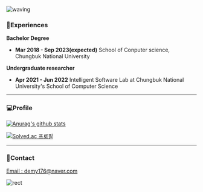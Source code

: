 
![waving](https://capsule-render.vercel.app/api?type=waving&height=200&text=SeongMok%20Lee&fontColor=FFFFFF&animation=twinkling&fontAlign=50&fontAlignY=40&color=0:BCE3FD,100:C091F6&section=header)

### 🌱Experiences

**Bachelor Degree**
- **Mar 2018 - Sep 2023(expected)** School of Conputer science, Chungbuk National University</br>

**Undergraduate researcher**
- **Apr 2021 - Jun 2022** Intelligent Software Lab at Chungbuk National University's School of Computer Science


---

### 💻Profile
<!-- 깃헙 스탯 -->
[![Anurag's github stats](https://github-readme-stats.vercel.app/api?username=CocoIsCat)](https://github.com/anuraghazra/github-readme-stats)

<!-- 백준 스탯 -->
[![Solved.ac 프로필](http://mazassumnida.wtf/api/v2/generate_badge?boj=demy176)](https://solved.ac/profile/demy176)

<!-- 언어 스탯
[![Top Langs](https://github-readme-stats.vercel.app/api/top-langs/?username=CocoIsCat&layout=compact)](https://github.com/anuraghazra/github-readme-stats)
-->

---
### 📮Contact
[Email : demy176@naver.com](demy176@naver.com)


<!--
**CocoIsCat/CocoIsCat** is a ✨ _special_ ✨ repository because its `README.md` (this file) appears on your GitHub profile.

### Hi there 👋

Here are some ideas to get you started:

- 🔭 I’m currently working on ...
- 🌱 I’m currently learning ...
- 👯 I’m looking to collaborate on ...
- 🤔 I’m looking for help with ...
- 💬 Ask me about ...
- 📫 How to reach me: ...
- 😄 Pronouns: ...
- ⚡ Fun fact: ...
-->


![rect](https://capsule-render.vercel.app/api?type=rect&color=0:C091F6,100:BCE3FD&text=%20%20&fontAlign=30&fontSize=30&descAlign=60&descAlignY=50&section=footer)
